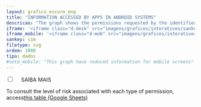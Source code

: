 ```yaml
---
layout: grafico_escuro_eng
title: "INFORMATION ACCESSED BY APPS IN ANDROID SYSTEMS"
descricao: "The graph shows the permissions requested by the identified apps."
iframe: '<iframe class="d-desk" src="imagens/graficos/interativos/sankey_android/index.html" onload="loadIframe()" scrolling="no" width="100%" height="1450px" frameborder="no" seamless allowfullscreen style="max-width:100%;margin:0 auto"> </iframe>'
iframe_mobile: '<iframe class="d-mob" src="imagens/graficos/interativos/sankey_android_mobile/index.html" onload="loadIframe()" scrolling="no" width="90%" height="2550px" frameborder="no" seamless allowfullscreen style="max-width:100%;margin:0 auto"> </iframe>'
sankey: sim
filetype: svg
ordem: 1000
tipo: dados
#nota_mobile: "This graph have reduced information for mobile screens"
---
```


<div class="accordion">
    <div class="option">
      <input type="checkbox" id="toggle{{page.ordem}}" class="toggle" />
      <label class="titleaco" for="toggle{{page.ordem}}">SAIBA MAIS&nbsp;
      </label>
      <div class="contentaco">
        <p>To consult the level of risk associated with each type of permission, access<a href="https://docs.google.com/spreadsheets/d/1GXqRZFBWWTMqJF9x1exhJT0VJQVkBeJAENW2oStNrzM/edit?usp=sharing" target="_blank">this table (Google Sheets)</a> </p>
      </div>
    </div>
  </div>
